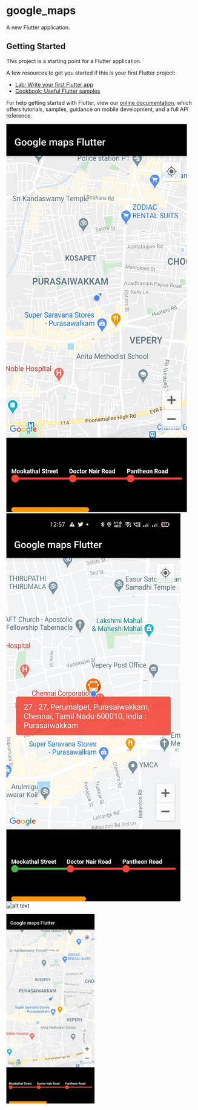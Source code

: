 # google_maps

A new Flutter application.

## Getting Started

This project is a starting point for a Flutter application.

A few resources to get you started if this is your first Flutter project:

- [Lab: Write your first Flutter app](https://flutter.dev/docs/get-started/codelab)
- [Cookbook: Useful Flutter samples](https://flutter.dev/docs/cookbook)

For help getting started with Flutter, view our
[online documentation](https://flutter.dev/docs), which offers tutorials,
samples, guidance on mobile development, and a full API reference.

![alt text](https://github.com/kishore-shiva/Bus-Tracker/blob/7165fa76dba43bdc27223266bc3ef42d749b0dde/images/IMG_20210303_125739.jpg)
![alt text](https://github.com/kishore-shiva/Bus-Tracker/blob/7165fa76dba43bdc27223266bc3ef42d749b0dde/images/Screenshot_2021-03-03-12-57-05-13_1baf35eae6309f0b11a7001af5796006.jpg)
![alt text](https://github.com/kishore-shiva/Bus-Tracker/blob/7165fa76dba43bdc27223266bc3ef42d749b0dde/images/ezgif.com-gif-maker.gif)

<img src="https://github.com/kishore-shiva/Bus-Tracker/blob/7165fa76dba43bdc27223266bc3ef42d749b0dde/images/IMG_20210303_125739.jpg" height="500">